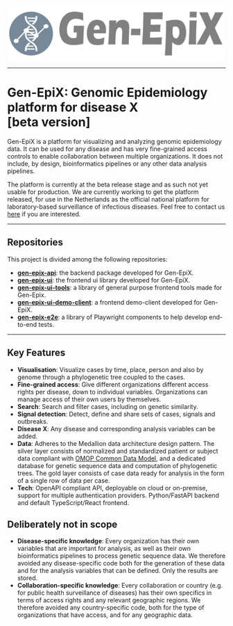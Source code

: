 <p align="center">
    <img src="https://raw.githubusercontent.com/RIVM-bioinformatics/gen-epix-api/625bae2c34a2e2534d76f1776898874b3ec49336/docs/assets/Gen-epix-logo.svg" alt="gen-epix-api-logo">
</p>

---

# Gen-EpiX: Genomic Epidemiology platform for disease X<br>[beta version]

Gen-EpiX is a platform for visualizing and analyzing genomic epidemiology data. It can be used for any disease and has very fine-grained access controls to enable collaboration between multiple organizations. It does not include, by design, bioinformatics pipelines or any other data analysis pipelines.

The platform is currently at the beta release stage and as such not yet usable for production. We are currently working to get the platform released, for use in the Netherlands as the official national platform for laboratory-based surveillance of infectious diseases. Feel free to contact us <a href="mailto:ivo.van.walle@rivm.nl">here</a> if you are interested.

---

## Repositories

This project is divided among the following repositories:

- **<a href="https://github.com/RIVM-bioinformatics/gen-epix-api" target="_blank">gen-epix-api</a>**: the backend package developed for Gen-EpiX.
- **<a href="https://github.com/RIVM-bioinformatics/gen-epix-ui" target="_blank">gen-epix-ui</a>**: the frontend ui library developed for Gen-EpiX.
- **<a href="https://github.com/RIVM-bioinformatics/gen-epix-ui-tools" target="_blank">gen-epix-ui-tools</a>**: a library of general purpose frontend tools made for Gen-Epix.
- **<a href="https://github.com/RIVM-bioinformatics/gen-epix-ui-demo-client" target="_blank">gen-epix-ui-demo-client</a>**: a frontend demo-client developed for Gen-EpiX.
- **<a href="https://github.com/RIVM-bioinformatics/gen-epix-e2e" target="_blank">gen-epix-e2e</a>**: a library of Playwright components to help develop end-to-end tests.

---

## Key Features

- **Visualisation**: Visualize cases by time, place, person and also by genome through a phylogenetic tree coupled to the cases.
- **Fine-grained access**: Give different organizations different access rights per disease, down to individual variables. Organizations can manage access of their own users by themselves.
- **Search**: Search and filter cases, including on genetic similarity.
- **Signal detection**: Detect, define and share sets of cases, signals and outbreaks.
- **Disease X**: Any disease and corresponding analysis variables can be added.
- **Data**: Adheres to the Medallion data architecture design pattern. The silver layer consists of normalized and standardized patient or subject data compliant with <a href="https://www.ohdsi.org/data-standardization" target="_blank">OMOP Common Data Model</a>, and a dedicated database for genetic sequence data and computation of phylogenetic trees. The gold layer consists of case data ready for analysis in the form of a single row of data per case.
- **Tech**: OpenAPI compliant API, deployable on cloud or on-premise, support for multiple authentication providers. Python/FastAPI backend and default TypeScript/React frontend.

## Deliberately not in scope

- **Disease-specific knowledge**: Every organization has their own variables that are important for analysis, as well as their own bioinformatics pipelines to process genetic sequence data. We therefore avoided any disease-specific code both for the generation of these data and for the analysis variables that can be defined. Only the results are stored.
- **Collaboration-specific knowledge**: Every collaboration or country (e.g. for public health surveillance of diseases) has their own specifics in terms of access rights and any relevant geographic regions. We therefore avoided any country-specific code, both for the type of organizations that have access, and for any geographic data.
